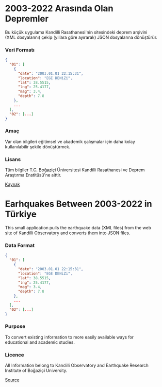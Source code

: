 # 2003-2022 Arasında Olan Depremler

Bu küçük uygulama Kandilli Rasathanesi'nin sitesindeki deprem arşivini (XML dosyalarını) çekip (yıllara göre ayırarak) JSON dosyalarına dönüştürür.

### Veri Formatı

```json
{
  "01": [
    {
      "date": "2003.01.01 22:15:31",
      "location": "EGE DENiZi",
      "lat": 38.5515,
      "lng": 25.4177,
      "mag": 3.4,
      "depth": 7.8
    },
    ...
  ],
  "02": [...]
}
```

### Amaç

Var olan bilgileri eğitimsel ve akademik çalışmalar için daha kolay kullanılabilir şekile dönüştürmek.

### Lisans

Tüm bilgiler T.C. Boğaziçi Üniversitesi Kandilli Rasathanesi ve Deprem Araştırma Enstitüsü'ne aittir.

[Kaynak](http://www.koeri.boun.edu.tr/scripts/lst9.asp)

# Earhquakes Between 2003-2022 in Türkiye

This small application pulls the earthquake data (XML files) from the web site of Kandilli Observatory and converts them into JSON files.

### Data Format

```json
{
  "01": [
    {
      "date": "2003.01.01 22:15:31",
      "location": "EGE DENiZi",
      "lat": 38.5515,
      "lng": 25.4177,
      "mag": 3.4,
      "depth": 7.8
    },
    ...
  ],
  "02": [...]
}
```

### Purpose

To convert existing information to more easily available ways for educational and academic studies.

### Licence

All Information belong to Kandilli Observatory and Earthquake Research Institute of Boğaziçi University.

[Source](http://www.koeri.boun.edu.tr/scripts/lasteq.asp)
